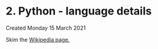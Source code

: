# 2. Python - language details
Created Monday 15 March 2021

Skim the [Wikipedia page.](https://en.wikipedia.org/wiki/Python_(programming_language))

